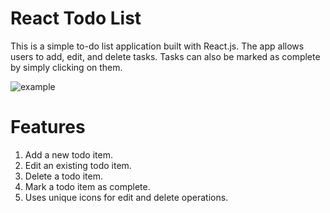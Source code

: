 
# React Todo List

This is a simple to-do list application built with React.js. The app allows users to add, edit, and delete tasks. Tasks can also be marked as complete by simply clicking on them.


![example](https://github.com/youssefa123/todo/assets/79177105/d21f490d-4957-4a1b-a3a3-dcbcf4c539ac)


# Features 

1. Add a new todo item.
2. Edit an existing todo item.
3. Delete a todo item.
4. Mark a todo item as complete.
5. Uses unique icons for edit and delete operations.
